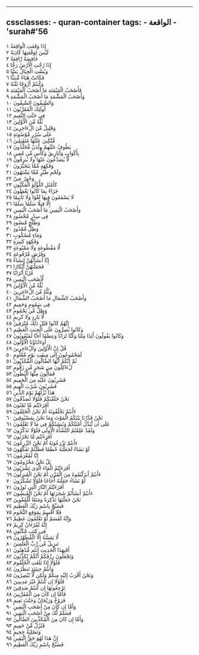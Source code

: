 
---
cssclasses:
    - quran-container
tags:
    - الواقعة
    - 'surah#'56
---

إِذَا وَقَعَتِ الْوَاقِعَةُ  ١<br>
لَيْسَ لِوَقْعَتِهَا كَاذِبَةٌ  ٢<br>
خَافِضَةٌ رَّافِعَةٌ  ٣<br>
إِذَا رُجَّتِ الْأَرْضُ رَجًّا  ٤<br>
وَبُسَّتِ الْجِبَالُ بَسًّا  ٥<br>
فَكَانَتْ هَبَاءً مُّنبَثًّا  ٦<br>
وَكُنتُمْ أَزْوَجًا ثَلَثَةً  ٧<br>
فَأَصْحَبُ الْمَيْمَنَةِ مَا أَصْحَبُ الْمَيْمَنَةِ  ٨<br>
وَأَصْحَبُ الْمَشَْٔمَةِ مَا أَصْحَبُ الْمَشَْٔمَةِ  ٩<br>
وَالسَّبِقُونَ السَّبِقُونَ  ١۰<br>
أُولَئِكَ الْمُقَرَّبُونَ  ١١<br>
فِى جَنَّتِ النَّعِيمِ  ١٢<br>
ثُلَّةٌ مِّنَ الْأَوَّلِينَ  ١٣<br>
وَقَلِيلٌ مِّنَ الْءَاخِرِينَ  ١٤<br>
عَلَى سُرُرٍ مَّوْضُونَةٍ  ١٥<br>
مُّتَّكِِٔينَ عَلَيْهَا مُتَقَبِلِينَ  ١٦<br>
يَطُوفُ عَلَيْهِمْ وِلْدَنٌ مُّخَلَّدُونَ  ١٧<br>
بِأَكْوَابٍ وَأَبَارِيقَ وَكَأْسٍ مِّن مَّعِينٍ  ١٨<br>
لَّا يُصَدَّعُونَ عَنْهَا وَلَا يُنزِفُونَ  ١٩<br>
وَفَكِهَةٍ مِّمَّا يَتَخَيَّرُونَ  ٢۰<br>
وَلَحْمِ طَيْرٍ مِّمَّا يَشْتَهُونَ  ٢١<br>
وَحُورٌ عِينٌ  ٢٢<br>
كَأَمْثَلِ اللُّؤْلُؤِ الْمَكْنُونِ  ٢٣<br>
جَزَاءً بِمَا كَانُوا يَعْمَلُونَ  ٢٤<br>
لَا يَسْمَعُونَ فِيهَا لَغْوًا وَلَا تَأْثِيمًا  ٢٥<br>
إِلَّا قِيلًا سَلَمًا سَلَمًا  ٢٦<br>
وَأَصْحَبُ الْيَمِينِ مَا أَصْحَبُ الْيَمِينِ  ٢٧<br>
فِى سِدْرٍ مَّخْضُودٍ  ٢٨<br>
وَطَلْحٍ مَّنضُودٍ  ٢٩<br>
وَظِلٍّ مَّمْدُودٍ  ٣۰<br>
وَمَاءٍ مَّسْكُوبٍ  ٣١<br>
وَفَكِهَةٍ كَثِيرَةٍ  ٣٢<br>
لَّا مَقْطُوعَةٍ وَلَا مَمْنُوعَةٍ  ٣٣<br>
وَفُرُشٍ مَّرْفُوعَةٍ  ٣٤<br>
إِنَّا أَنشَأْنَهُنَّ إِنشَاءً  ٣٥<br>
فَجَعَلْنَهُنَّ أَبْكَارًا  ٣٦<br>
عُرُبًا أَتْرَابًا  ٣٧<br>
لِّأَصْحَبِ الْيَمِينِ  ٣٨<br>
ثُلَّةٌ مِّنَ الْأَوَّلِينَ  ٣٩<br>
وَثُلَّةٌ مِّنَ الْءَاخِرِينَ  ٤۰<br>
وَأَصْحَبُ الشِّمَالِ مَا أَصْحَبُ الشِّمَالِ  ٤١<br>
فِى سَمُومٍ وَحَمِيمٍ  ٤٢<br>
وَظِلٍّ مِّن يَحْمُومٍ  ٤٣<br>
لَّا بَارِدٍ وَلَا كَرِيمٍ  ٤٤<br>
إِنَّهُمْ كَانُوا قَبْلَ ذَلِكَ مُتْرَفِينَ  ٤٥<br>
وَكَانُوا يُصِرُّونَ عَلَى الْحِنثِ الْعَظِيمِ  ٤٦<br>
وَكَانُوا يَقُولُونَ أَئِذَا مِتْنَا وَكُنَّا تُرَابًا وَعِظَمًا أَءِنَّا لَمَبْعُوثُونَ  ٤٧<br>
أَوَءَابَاؤُنَا الْأَوَّلُونَ  ٤٨<br>
قُلْ إِنَّ الْأَوَّلِينَ وَالْءَاخِرِينَ  ٤٩<br>
لَمَجْمُوعُونَ إِلَى مِيقَتِ يَوْمٍ مَّعْلُومٍ  ٥۰<br>
ثُمَّ إِنَّكُمْ أَيُّهَا الضَّالُّونَ الْمُكَذِّبُونَ  ٥١<br>
لَءَاكِلُونَ مِن شَجَرٍ مِّن زَقُّومٍ  ٥٢<br>
فَمَالُِٔونَ مِنْهَا الْبُطُونَ  ٥٣<br>
فَشَرِبُونَ عَلَيْهِ مِنَ الْحَمِيمِ  ٥٤<br>
فَشَرِبُونَ شُرْبَ الْهِيمِ  ٥٥<br>
هَذَا نُزُلُهُمْ يَوْمَ الدِّينِ  ٥٦<br>
نَحْنُ خَلَقْنَكُمْ فَلَوْلَا تُصَدِّقُونَ  ٥٧<br>
أَفَرَءَيْتُم مَّا تُمْنُونَ  ٥٨<br>
ءَأَنتُمْ تَخْلُقُونَهُ أَمْ نَحْنُ الْخَلِقُونَ  ٥٩<br>
نَحْنُ قَدَّرْنَا بَيْنَكُمُ الْمَوْتَ وَمَا نَحْنُ بِمَسْبُوقِينَ  ٦۰<br>
عَلَى أَن نُّبَدِّلَ أَمْثَلَكُمْ وَنُنشِئَكُمْ فِى مَا لَا تَعْلَمُونَ  ٦١<br>
وَلَقَدْ عَلِمْتُمُ النَّشْأَةَ الْأُولَى فَلَوْلَا تَذَكَّرُونَ  ٦٢<br>
أَفَرَءَيْتُم مَّا تَحْرُثُونَ  ٦٣<br>
ءَأَنتُمْ تَزْرَعُونَهُ أَمْ نَحْنُ الزَّرِعُونَ  ٦٤<br>
لَوْ نَشَاءُ لَجَعَلْنَهُ حُطَمًا فَظَلْتُمْ تَفَكَّهُونَ  ٦٥<br>
إِنَّا لَمُغْرَمُونَ  ٦٦<br>
بَلْ نَحْنُ مَحْرُومُونَ  ٦٧<br>
أَفَرَءَيْتُمُ الْمَاءَ الَّذِى تَشْرَبُونَ  ٦٨<br>
ءَأَنتُمْ أَنزَلْتُمُوهُ مِنَ الْمُزْنِ أَمْ نَحْنُ الْمُنزِلُونَ  ٦٩<br>
لَوْ نَشَاءُ جَعَلْنَهُ أُجَاجًا فَلَوْلَا تَشْكُرُونَ  ٧۰<br>
أَفَرَءَيْتُمُ النَّارَ الَّتِى تُورُونَ  ٧١<br>
ءَأَنتُمْ أَنشَأْتُمْ شَجَرَتَهَا أَمْ نَحْنُ الْمُنشُِٔونَ  ٧٢<br>
نَحْنُ جَعَلْنَهَا تَذْكِرَةً وَمَتَعًا لِّلْمُقْوِينَ  ٧٣<br>
فَسَبِّحْ بِاسْمِ رَبِّكَ الْعَظِيمِ  ٧٤<br>
فَلَا أُقْسِمُ بِمَوَقِعِ النُّجُومِ  ٧٥<br>
وَإِنَّهُ لَقَسَمٌ لَّوْ تَعْلَمُونَ عَظِيمٌ  ٧٦<br>
إِنَّهُ لَقُرْءَانٌ كَرِيمٌ  ٧٧<br>
فِى كِتَبٍ مَّكْنُونٍ  ٧٨<br>
لَّا يَمَسُّهُ إِلَّا الْمُطَهَّرُونَ  ٧٩<br>
تَنزِيلٌ مِّن رَّبِّ الْعَلَمِينَ  ٨۰<br>
أَفَبِهَذَا الْحَدِيثِ أَنتُم مُّدْهِنُونَ  ٨١<br>
وَتَجْعَلُونَ رِزْقَكُمْ أَنَّكُمْ تُكَذِّبُونَ  ٨٢<br>
فَلَوْلَا إِذَا بَلَغَتِ الْحُلْقُومَ  ٨٣<br>
وَأَنتُمْ حِينَئِذٍ تَنظُرُونَ  ٨٤<br>
وَنَحْنُ أَقْرَبُ إِلَيْهِ مِنكُمْ وَلَكِن لَّا تُبْصِرُونَ  ٨٥<br>
فَلَوْلَا إِن كُنتُمْ غَيْرَ مَدِينِينَ  ٨٦<br>
تَرْجِعُونَهَا إِن كُنتُمْ صَدِقِينَ  ٨٧<br>
فَأَمَّا إِن كَانَ مِنَ الْمُقَرَّبِينَ  ٨٨<br>
فَرَوْحٌ وَرَيْحَانٌ وَجَنَّتُ نَعِيمٍ  ٨٩<br>
وَأَمَّا إِن كَانَ مِنْ أَصْحَبِ الْيَمِينِ  ٩۰<br>
فَسَلَمٌ لَّكَ مِنْ أَصْحَبِ الْيَمِينِ  ٩١<br>
وَأَمَّا إِن كَانَ مِنَ الْمُكَذِّبِينَ الضَّالِّينَ  ٩٢<br>
فَنُزُلٌ مِّنْ حَمِيمٍ  ٩٣<br>
وَتَصْلِيَةُ جَحِيمٍ  ٩٤<br>
إِنَّ هَذَا لَهُوَ حَقُّ الْيَقِينِ  ٩٥<br>
فَسَبِّحْ بِاسْمِ رَبِّكَ الْعَظِيمِ  ٩٦<br>
